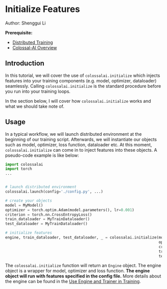 # Initialize Features

Author: Shenggui Li

**Prerequisite:**
- [Distributed Training](../concepts/distributed_training.md)
- [Colossal-AI Overview](../concepts/colossalai_overview.md)

## Introduction

In this tutorial, we will cover the use of `colossalai.initialize` which injects features into your training components
(e.g. model, optimizer, dataloader) seamlessly. Calling `colossalai.initialize` is the standard procedure before you run
into your training loops.

In the section below, I will cover how `colossalai.initialize` works and what we should take note  of.

## Usage

In a typical workflow, we will launch distributed environment at the beginning of our training script.
Afterwards, we will instantiate our objects such as model, optimizer, loss function, dataloader etc. At this moment, `colossalai.initialize` 
can come in to inject features into these objects. A pseudo-code example is like below:

```python
import colossalai
import torch
...


# launch distributed environment
colossalai.launch(config='./config.py', ...)

# create your objects
model = MyModel()
optimizer = torch.optim.Adam(model.parameters(), lr=0.001)
criterion = torch.nn.CrossEntropyLoss()
train_dataloader = MyTrainDataloader()
test_dataloader = MyTrainDataloader()

# initialize features
engine, train_dataloader, test_dataloader, _ = colossalai.initialize(model,
                                                                     optimizer,
                                                                     criterion,
                                                                     train_dataloader,
                                                                     test_dataloader)
```

The `colossalai.initialize` function will return an `Engine` object. The engine object is a wrapper 
for model, optimizer and loss function. **The engine object will run with features specified in the config file.**
More details about the engine can be found in the [Use Engine and Trainer in Training](./engine_trainer.md).